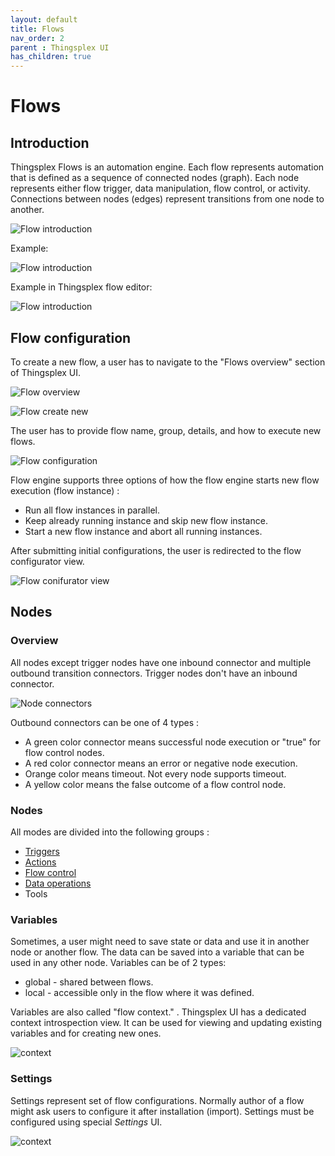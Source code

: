```yaml
---
layout: default
title: Flows
nav_order: 2
parent : Thingsplex UI
has_children: true
---
```


# Flows

## Introduction

Thingsplex Flows is an automation engine. Each flow represents automation that is defined as a sequence of connected nodes (graph). Each node represents either flow trigger, data manipulation, flow control, or activity. Connections between nodes (edges) represent transitions from one node to another.

![Flow introduction](img/flow-concept-1.png)

Example:

![Flow introduction](img/flow-concept-2.png)

Example in Thingsplex flow editor:

![Flow introduction](img/flow-intro.png)

## Flow configuration

To create a new flow, a user has to navigate to the "Flows overview" section of Thingsplex UI. 

![Flow overview](img/flow-menu.png)

![Flow create new](img/flow-add-new-menu.png)

The user has to provide flow name, group, details, and how to execute new flows.

![Flow configuration](img/flow-new-config.png)

Flow engine supports three options of how the flow engine starts new flow execution (flow instance) :

- Run all flow instances in parallel.
- Keep already running instance and skip new flow instance.
- Start a new flow instance and abort all running instances.

After submitting initial configurations, the user is redirected to the flow configurator view.  

![Flow conifurator view](img/flow-configurator.png)

## Nodes

### Overview

All nodes except trigger nodes have one inbound connector and multiple outbound transition connectors. Trigger nodes don't have an inbound connector.

![Node connectors](img/flow-node-connectors.png)

Outbound connectors can be one of 4 types : 

- A green color connector means successful node execution or "true" for flow control nodes.
- A red color connector means an error or negative node execution.
- Orange color means timeout. Not every node supports timeout.
- A yellow color means the false outcome of a flow control node.  

### Nodes

All modes are divided into the following groups :

* [Triggers](nodes/triggers.md)
* [Actions](nodes/actions.md)
* [Flow control](nodes/flow-control.md)
* [Data operations](nodes/data.md)
* Tools

### Variables

Sometimes, a user might need to save state or data and use it in another node or another flow. The data can be saved into a variable that can be used in any other node. Variables can be of 2 types:

 - global - shared between flows.  
 - local - accessible only in the flow where it was defined.

 Variables are also called "flow context." . Thingsplex UI has a dedicated context introspection view. It can be used for viewing and updating existing variables and for creating new ones.

 ![context](img/context.png)

### Settings

Settings represent set of flow configurations. Normally author of a flow might ask users to configure it after installation (import). Settings must be configured using special *Settings* UI. 

![context](img/flow-settings.png)
